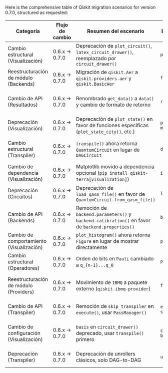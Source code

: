 Here is the comprehensive table of Qiskit migration scenarios for version 0.7.0, structured as requested:

| Categoría | Flujo de cambio | Resumen del escenario | Ejemplo de código (Origen) | Ejemplo de código (Destino) | Grado de dificultad | Grado de afectación (SE/QSE) | Referencia |
|-----------|------------------|-----------------------|----------------------------|----------------------------|---------------------|-----------------------------|------------|
| Cambio estructural (Visualización) | 0.6.x → 0.7.0 | Deprecación de `plot_circuit()`, `latex_circuit_drawer()`, reemplazado por `circuit_drawer()` | `plot_circuit(circuit)` | `circuit_drawer(circuit, output='mpl')` | Baja (Cambio de nombre y parámetros) | QSE (Afeta visualización de circuitos) | [Release Notes 0.7](https://docs.quantum.ibm.com/api/qiskit/release-notes/0.7) (principal) |
| Reestructuración de módulo (Backends) | 0.6.x → 0.7.0 | Migración de `qiskit.Aer` a `qiskit.providers.aer` y `qiskit.BasicAer` | `from qiskit import Aer` | `from qiskit.providers.aer import Aer` | Moderada (Cambio de importación) | QSE (Afeta configuración de backends) | [Release Notes 0.7](https://docs.quantum.ibm.com/api/qiskit/release-notes/0.7) (principal) |
| Cambio de API (Resultados) | 0.6.x → 0.7.0 | Renombrado `get_data()` a `data()` y cambio de formato de retorno | `result.get_data()['counts']` | `result.get_counts()` | Moderada (Cambio de método y formato) | QSE (Procesamiento de resultados) | [Release Notes 0.7](https://docs.quantum.ibm.com/api/qiskit/release-notes/0.7) (principal) |
| Deprecación (Visualización) | 0.6.x → 0.7.0 | Deprecación de `plot_state()` en favor de funciones específicas (`plot_state_city()`, etc.) | `plot_state(rho, method='city')` | `plot_state_city(rho)` | Baja (Reemplazo directo) | QSE (Visualización de estados) | [Release Notes 0.7](https://docs.quantum.ibm.com/api/qiskit/release-notes/0.7) (principal) |
| Cambio estructural (Transpiler) | 0.6.x → 0.7.0 | `transpile()` ahora retorna `QuantumCircuit` en lugar de `DAGCircuit` | `dag = transpile(circuit)` | `circuit = transpile(circuit)` | Moderada (Cambio de tipo de retorno) | QSE (Flujo de transpilación) | [Release Notes 0.7](https://docs.quantum.ibm.com/api/qiskit/release-notes/0.7) (principal) |
| Cambio de dependencia (Visualización) | 0.6.x → 0.7.0 | Matplotlib movido a dependencia opcional (`pip install qiskit-terra[visualization]`) | `import matplotlib` (implícito) | Requiere instalación explícita | Baja (Configuración adicional) | SE (Gestión de dependencias) | [Release Notes 0.7](https://docs.quantum.ibm.com/api/qiskit/release-notes/0.7) (principal) |
| Deprecación (Circuitos) | 0.6.x → 0.7.0 | Deprecación de `load_qasm_file()` en favor de `QuantumCircuit.from_qasm_file()` | `load_qasm_file('file.qasm')` | `QuantumCircuit.from_qasm_file('file.qasm')` | Baja (Reemplazo directo) | QSE (Construcción de circuitos) | [Release Notes 0.7](https://docs.quantum.ibm.com/api/qiskit/release-notes/0.7) (principal) |
| Cambio de API (Backends) | 0.6.x → 0.7.0 | Remoción de `backend.parameters()` y `backend.calibration()` en favor de `backend.properties()` | `backend.parameters()` | `backend.properties()` | Moderada (Cambio de método) | QSE (Configuración de backends) | [Release Notes 0.7](https://docs.quantum.ibm.com/api/qiskit/release-notes/0.7) (principal) |
| Cambio de comportamiento (Visualización) | 0.6.x → 0.7.0 | `plot_histogram()` ahora retorna `Figure` en lugar de mostrar directamente | `plot_histogram(counts)` | `plot_histogram(counts).show()` | Baja (Cambio en flujo de visualización) | QSE (Visualización de resultados) | [Release Notes 0.7](https://docs.quantum.ibm.com/api/qiskit/release-notes/0.7) (principal) |
| Cambio estructural (Operadores) | 0.6.x → 0.7.0 | Orden de bits en `Pauli` cambiado a `q_{n-1}...q_0` | `Pauli('X0')` (q0) | `Pauli('X0')` (q_{n-1}) | Alta (Cambio disruptivo en operadores) | QSE (Manipulación de operadores) | [Release Notes 0.7](https://docs.quantum.ibm.com/api/qiskit/release-notes/0.7) (principal) |
| Reestructuración de módulo (Providers) | 0.6.x → 0.7.0 | Movimiento de `IBMQ` a paquete externo (`qiskit-ibmq-provider`) | `from qiskit import IBMQ` | `from qiskit_ibmq_provider import IBMQ` | Alta (Cambio de instalación e imports) | SE/QSE (Configuración de proveedores) | [Migration Guide](https://docs.quantum.ibm.com/migration-guides) (secundaria) |
| Cambio de API (Transpiler) | 0.6.x → 0.7.0 | Remoción de `skip_transpiler` en `execute()`, usar `PassManager()` | `execute(circuit, skip_transpiler=True)` | `execute(circuit, pass_manager=PassManager())` | Moderada (Cambio de parámetro) | QSE (Flujo de ejecución) | [Release Notes 0.7](https://docs.quantum.ibm.com/api/qiskit/release-notes/0.7) (principal) |
| Cambio de configuración (Visualización) | 0.6.x → 0.7.0 | `basis` en `circuit_drawer()` deprecado, usar `transpile()` primero | `circuit_drawer(circuit, basis='x,U,CX')` | `transpile(circuit, basis_gates='x,U,CX')` luego dibujar | Moderada (Cambio en flujo de trabajo) | QSE (Visualización de circuitos) | [Release Notes 0.7](https://docs.quantum.ibm.com/api/qiskit/release-notes/0.7) (principal) |
| Deprecación (Transpiler) | 0.6.x → 0.7.0 | Deprecación de unrollers clásicos, solo DAG-to-DAG | `unroller.unroll()` | Usar transpiler con `basis_gates` | Alta (Cambio de paradigma) | QSE (Optimización de circuitos) | [Release Notes 0.7](https://docs.quantum.ibm.com/api/qiskit/release-notes/0.7) (principal) |